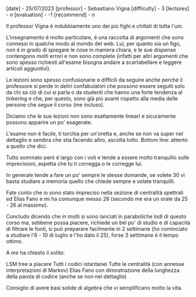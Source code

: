 [date] - 25/07/2023
[professor] - Sebastiano Vigna
[difficulty] - 3
[lectures] - n
[evaluation] - -1
[recommend] - n

Il professor Vigna é indubbiamente uno dei piú fighi e chillati di tutta l'uni.

L'insegnamento é molto particolare, è una raccolta di argomenti che sono connessi in qualche modo al mondo del web. Lui, per quanto sia un figo, non é in grado di spiegare le cose in maniera chiara, e le sue dispense contengono molti errori e non sono complete (infatti per altri argomenti che sono spesso richiesti all'esame bisogna andare a scartabellare e leggere articoli aggiuntivi).

Le lezioni sono spesso confusionarie e difficili da seguire anche perché il professore si perde in deliri confabulatori che possono essere seguiti solo da chi sa ciò di cui si parla o da studenti che hanno una forte tendenza al tinkering e che, per questo, sono già più avanti rispetto alla media delle persone che segue il corso (me incluso).

Diciamo che le sue lezioni non sono esattamente lineari e sicuramente possono apparire un po' esagerate.

L'esame non é facile, ti torchia per un'oretta e, anche se non va super nel dettaglio e sembra che stia facendo altro, ascolta tutto. Bottom line: attento a quello che dici.

Tutto sommato peró é largo con i voti e tende a essere molto tranquillo sulle imprecisioni, aspetta che tu ti corregga o le corregge lui.

In generale tende a fare un po' sempre le stesse domande, se volete 30 vi basta studiare a memoria quello che chiede sempre e volate tranquilli.

Fate conto che io sono stato impreciso nella sezione di centralità spettrali ed Elias Fano e mi ha comunque messo 28 (secondo me era un orale da 25 - 26 al massimo).

Concludo dicendo che in molti si sono lanciati in paraboliche lodi di questo corso ma, sebbene possa piacere, richiede un bel po' di studio e di capacità di filtrare le fonti, si può preparare facilmente in 2 settimane (ho cominciato a studiare l'8 - 10 di luglio e l'ho dato il 25), forse 3 settimane é il tempo ottimo.

A me ha chiesto il solito:

LSM tree a piacere
Tutti i codici istantanei
Tutte le centralità (con annesse interpretazioni di Markov)
Elias Fano con dimostrazione della lunghezza della parola di codice (anche se non nel dettaglio)

Consiglio di avere basi solide di algebra che vi semplificano molto la vita.
